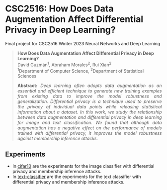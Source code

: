 # CSC2516: How Does Data Augmentation Affect Differential Privacy in Deep Learning?
Final project for CSC2516 Winter 2023 Neural Networks and Deep Learning

> **How Does Data Augmentation Affect Differential Privacy in Deep Learning?**<br>
> David Guzmán<sup>1</sup>, Abraham Morales<sup>2</sup>, Rui Xian<sup>2</sup><br>
> <sup>1</sup>Department of Computer Science, <sup>2</sup>Department of Statistical Sciences<br>
>
> <p align="justify"><b>Abstract:</b> <i>Deep learning often adopts data augmentation as an essential and efficient technique to generate new training examples from existing data to improve the model robustness and generalization. Differential privacy is a technique used to preserve the privacy of individual data points while releasing statistical information about a dataset. In this work, we study the relationship between data augmentation and differential privacy in deep learning for image and text classification. We found that although data augmentation has a negative effect on the performance of models trained with differential privacy, it improves the model robustness against membership inference attacks.</i></p>

## Experiments
* In [cifar10](https://github.com/davidguzmanr/CSC2516/tree/main/cifar10) are the experiments for the image classifier with differential privacy and membership inference attacks.
* In [text-classifier](https://github.com/davidguzmanr/CSC2516/tree/main/text-classifier) are the experiments for the text classifier with differential privacy and membership inference attacks.
